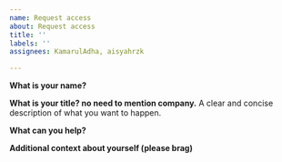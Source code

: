 ```yaml
---
name: Request access
about: Request access
title: ''
labels: ''
assignees: KamarulAdha, aisyahrzk

---
```


**What is your name?**

**What is your title? no need to mention company.**
A clear and concise description of what you want to happen.

**What can you help?**

**Additional context about yourself (please brag)**
